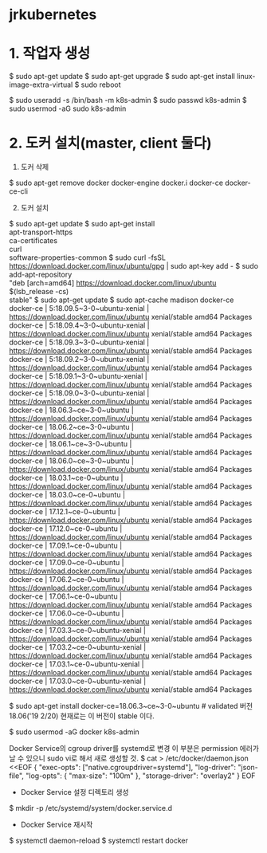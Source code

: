 # jrkubernetes

# 1. 작업자 생성

$ sudo apt-get update
$ sudo apt-get upgrade
$ sudo apt-get install linux-image-extra-virtual
$ sudo reboot

$ sudo useradd -s /bin/bash -m k8s-admin
$ sudo passwd k8s-admin
$ sudo usermod -aG sudo k8s-admin

# 2. 도커 설치(master, client 둘다)

1) 도커 삭제

$ sudo apt-get remove docker docker-engine docker.i docker-ce docker-ce-cli

2) 도커 설치 

$ sudo apt-get update
$ sudo apt-get install \
  apt-transport-https \
  ca-certificates \
  curl \
  software-properties-common
$ sudo curl -fsSL https://download.docker.com/linux/ubuntu/gpg | sudo apt-key add -
$ sudo add-apt-repository \
   "deb [arch=amd64] https://download.docker.com/linux/ubuntu \
  $(lsb_release -cs) \
  stable"
$ sudo apt-get update
$ sudo apt-cache madison docker-ce
docker-ce | 5:18.09.5~3-0~ubuntu-xenial | https://download.docker.com/linux/ubuntu xenial/stable amd64 Packages
docker-ce | 5:18.09.4~3-0~ubuntu-xenial | https://download.docker.com/linux/ubuntu xenial/stable amd64 Packages
docker-ce | 5:18.09.3~3-0~ubuntu-xenial | https://download.docker.com/linux/ubuntu xenial/stable amd64 Packages
docker-ce | 5:18.09.2~3-0~ubuntu-xenial | https://download.docker.com/linux/ubuntu xenial/stable amd64 Packages
docker-ce | 5:18.09.1~3-0~ubuntu-xenial | https://download.docker.com/linux/ubuntu xenial/stable amd64 Packages
docker-ce | 5:18.09.0~3-0~ubuntu-xenial | https://download.docker.com/linux/ubuntu xenial/stable amd64 Packages
docker-ce | 18.06.3~ce~3-0~ubuntu | https://download.docker.com/linux/ubuntu xenial/stable amd64 Packages
docker-ce | 18.06.2~ce~3-0~ubuntu | https://download.docker.com/linux/ubuntu xenial/stable amd64 Packages
docker-ce | 18.06.1~ce~3-0~ubuntu | https://download.docker.com/linux/ubuntu xenial/stable amd64 Packages
docker-ce | 18.06.0~ce~3-0~ubuntu | https://download.docker.com/linux/ubuntu xenial/stable amd64 Packages
docker-ce | 18.03.1~ce-0~ubuntu | https://download.docker.com/linux/ubuntu xenial/stable amd64 Packages
docker-ce | 18.03.0~ce-0~ubuntu | https://download.docker.com/linux/ubuntu xenial/stable amd64 Packages
docker-ce | 17.12.1~ce-0~ubuntu | https://download.docker.com/linux/ubuntu xenial/stable amd64 Packages
docker-ce | 17.12.0~ce-0~ubuntu | https://download.docker.com/linux/ubuntu xenial/stable amd64 Packages
docker-ce | 17.09.1~ce-0~ubuntu | https://download.docker.com/linux/ubuntu xenial/stable amd64 Packages
docker-ce | 17.09.0~ce-0~ubuntu | https://download.docker.com/linux/ubuntu xenial/stable amd64 Packages
docker-ce | 17.06.2~ce-0~ubuntu | https://download.docker.com/linux/ubuntu xenial/stable amd64 Packages
docker-ce | 17.06.1~ce-0~ubuntu | https://download.docker.com/linux/ubuntu xenial/stable amd64 Packages
docker-ce | 17.06.0~ce-0~ubuntu | https://download.docker.com/linux/ubuntu xenial/stable amd64 Packages
docker-ce | 17.03.3~ce-0~ubuntu-xenial | https://download.docker.com/linux/ubuntu xenial/stable amd64 Packages
docker-ce | 17.03.2~ce-0~ubuntu-xenial | https://download.docker.com/linux/ubuntu xenial/stable amd64 Packages
docker-ce | 17.03.1~ce-0~ubuntu-xenial | https://download.docker.com/linux/ubuntu xenial/stable amd64 Packages
docker-ce | 17.03.0~ce-0~ubuntu-xenial | https://download.docker.com/linux/ubuntu xenial/stable amd64 Packages

$ sudo apt-get install docker-ce=18.06.3~ce~3-0~ubuntu # validated 버전 18.06('19 2/20)
현재로는 이 버전이 stable 이다.

$ sudo usermod -aG docker k8s-admin

Docker Service의 cgroup driver를 systemd로 변경
  이 부분은 permission 에러가 날 수 있으니 sudo vi로 해서 새로 생성할 것.
$ cat > /etc/docker/daemon.json <<EOF
{
  "exec-opts": ["native.cgroupdriver=systemd"],
  "log-driver": "json-file",
  "log-opts": {
    "max-size": "100m"
  },
  "storage-driver": "overlay2"
}
EOF

- Docker Service 설정 디렉토리 생성

$ mkdir -p /etc/systemd/system/docker.service.d

- Docker Service 재시작

$ systemctl daemon-reload
$ systemctl restart docker






